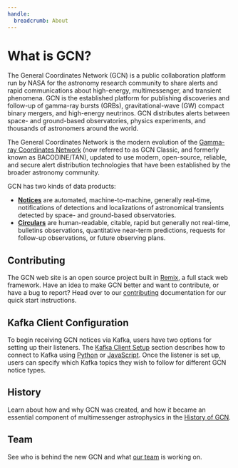 ```yaml
---
handle:
  breadcrumb: About
---
```


# What is GCN?

The General Coordinates Network (GCN) is a public collaboration platform run by NASA for the astronomy research community to share alerts and rapid communications about high-energy, multimessenger, and transient phenomena. GCN is the established platform for publishing discoveries and follow-up of gamma-ray bursts (GRBs), gravitational-wave (GW) compact binary mergers, and high-energy neutrinos. GCN distributes alerts between space- and ground-based observatories, physics experiments, and thousands of astronomers around the world.

The General Coordinates Network is the modern evolution of the [Gamma-ray Coordinates Network](https://gcn.gsfc.nasa.gov) (now referred to as GCN Classic, and formerly known as BACODINE/TAN), updated to use modern, open-source, reliable, and secure alert distribution technologies that have been established by the broader astronomy community.

GCN has two kinds of data products:

- [**Notices**](/notices) are automated, machine-to-machine, generally real-time, notifications of detections and localizations of astronomical transients detected by space- and ground-based observatories.
- [**Circulars**](/circulars) are human-readable, citable, rapid but generally not real-time, bulletins observations, quantitative near-term predictions, requests for follow-up observations, or future observing plans.

## Contributing

The GCN web site is an open source project built in [Remix](https://remix.run), a full stack web framework. Have an idea to make GCN better and want to contribute, or have a bug to report? Head over to our [contributing](/docs/contributing) documentation for our quick start instructions.

## Kafka Client Configuration

To begin receiving GCN notices via Kafka, users have two options for setting up their listeners. The [Kafka Client Setup](/docs/client) section describes how to connect to Kafka using [Python](/docs/client#python) or [JavaScript](/docs/client#nodejs). Once the listener is set up, users can specify which Kafka topics they wish to follow for different GCN notice types.

## History

Learn about how and why GCN was created, and how it became an essential component of multimessenger astrophysics in the [History of GCN](/docs/about/history).

## Team

See who is behind the new GCN and what [our team](/docs/about/team) is working on.
